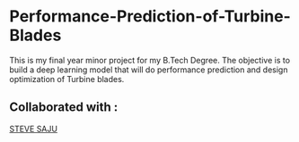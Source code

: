 # Performance-Prediction-of-Turbine-Blades
This is my final year minor project for my B.Tech Degree. The objective is to build a deep learning model that will do performance prediction and design optimization of Turbine blades. 

<h2>Collaborated with : </h2> <a href="https://github.com/stevesaju23">STEVE SAJU</a>
